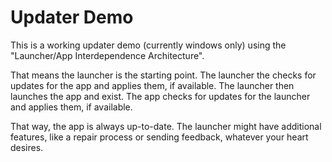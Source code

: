 # Updater Demo

This is a working updater demo (currently windows only) using the 
"Launcher/App Interdependence Architecture".

That means the launcher is the starting point. The launcher the checks for updates for the app and
applies them, if available. The launcher then launches the app and exist.
The app checks for updates for the launcher and applies them, if available.

That way, the app is always up-to-date. The launcher might have additional features, like a repair
process or sending feedback, whatever your heart desires.